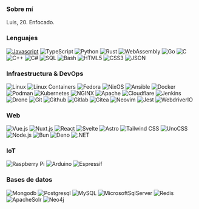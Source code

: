<!--
**LuisGaxiola/LuisGaxiola** is a ✨ _special_ ✨ repository because its `README.md` (this file) appears on your GitHub profile.

Here are some ideas to get you started:

- 🔭 I’m currently working on ...
- 🌱 I’m currently learning ...
- 👯 I’m looking to collaborate on ...
- 🤔 I’m looking for help with ...
- 💬 Ask me about ...
- 📫 How to reach me: ...
- 😄 Pronouns: ...
- ⚡ Fun fact: ...
-->

<h3>Sobre mí</h3>
Luis, 20. Enfocado.

### Lenguajes
[![Javascript](https://img.shields.io/badge/-JavaScript-000?&logo=JavaScript)](https://developer.mozilla.org/en/docs/Learn/JavaScript/First_steps/What_is_JavaScript)
![TypeScript](https://img.shields.io/badge/-TypeScript-000?&logo=TypeScript)
![Python](https://img.shields.io/badge/-Python-000?&logo=Python)
![Rust](https://img.shields.io/badge/-Rust-000?&logo=Rust)
![WebAssembly](https://img.shields.io/badge/-WebAssembly-000?&logo=webassembly)
![Go](https://img.shields.io/badge/-Go-000?&logo=Go)
![C](https://img.shields.io/badge/-C-000?&logo=C)
![C++](https://img.shields.io/badge/-C++-000?&logo=c%2b%2b)
![C#](https://img.shields.io/badge/-C%23-000?&logo=csharp)
![SQL](https://img.shields.io/badge/-SQL-000)
![Bash](https://img.shields.io/badge/-Bash-000?&logo=gnubash)
![HTML5](https://img.shields.io/badge/-HTML5-000?&logo=html5)
![CSS3](https://img.shields.io/badge/-CSS3-000?&logo=css3)
![JSON](https://img.shields.io/badge/-JSON-000?&logo=json)

### Infraestructura & DevOps
![Linux](https://img.shields.io/badge/-Linux-000?&logo=Linux)
![Linux Containers](https://img.shields.io/badge/-Linux%20Containers-000?&logo=linuxcontainers)
![Fedora](https://img.shields.io/badge/-Fedora-000?&logo=fedora)
![NixOS](https://img.shields.io/badge/-NixOS-000?&logo=nixos)
![Ansible](https://img.shields.io/badge/-Ansible-000?&logo=ansible)
![Docker](https://img.shields.io/badge/-Docker-000?&logo=docker)
![Podman](https://img.shields.io/badge/-Podman-000?&logo=podman)
![Kubernetes](https://img.shields.io/badge/-Kubernetes-000?&logo=kubernetes)
![NGINX](https://img.shields.io/badge/-NGINX-000?&logo=nginx)
![Apache](https://img.shields.io/badge/-Apache-000?&logo=apache)
![Cloudflare](https://img.shields.io/badge/-Cloudflare-000?&logo=cloudflare)
![Jenkins](https://img.shields.io/badge/-Jenkins-000?&logo=jenkins)
![Drone](https://img.shields.io/badge/-Drone-000?&logo=drone)
![Git](https://img.shields.io/badge/-Git-000?&logo=Git)
![Github](https://img.shields.io/badge/-Github-000?&logo=Github)
![Gitlab](https://img.shields.io/badge/-Gitlab-000?&logo=Gitlab)
![Gitea](https://img.shields.io/badge/-Gitea-000?&logo=Gitea)
![Neovim](https://img.shields.io/badge/-Neovim-000?&logo=neovim)
![Jest](https://img.shields.io/badge/-Jest-000?&logo=jest)
![WebdriverIO](https://img.shields.io/badge/-WebdriverIO-000?&logo=webdriverio)

### Web
![Vue.js](https://img.shields.io/badge/-Vue.js-000?&logo=vuedotjs)
![Nuxt.js](https://img.shields.io/badge/-Nuxt.js-000?&logo=nuxtdotjs)
![React](https://img.shields.io/badge/-React-000?&logo=react)
![Svelte](https://img.shields.io/badge/-Svelte-000?&logo=svelte)
![Astro](https://img.shields.io/badge/-Astro-000?&logo=astro)
![Tailwind CSS](https://img.shields.io/badge/-Tailwind%20CSS-000?&logo=tailwindcss)
![UnoCSS](https://img.shields.io/badge/-UnoCSS-000?&logo=unocss)
![Node.js](https://img.shields.io/badge/-Node.js-000?&logo=node.js)
![Bun](https://img.shields.io/badge/-Bun-000?&logo=bun)
![Deno](https://img.shields.io/badge/-Deno-000?&logo=deno)
![.NET](https://img.shields.io/badge/-.NET-000?&logo=dotnet)

### IoT
![Raspberry Pi](https://img.shields.io/badge/-Raspberry%20Pi-000?&logo=raspberrypi)
![Arduino](https://img.shields.io/badge/-Arduino-000?&logo=arduino)
![Espressif](https://img.shields.io/badge/-Espressif-000?&logo=espressif)

### Bases de datos
![Mongodb](https://img.shields.io/badge/-Mongodb-000?&logo=Mongodb)
![Postgresql](https://img.shields.io/badge/-Postgresql-000?&logo=Postgresql)
![MySQL](https://img.shields.io/badge/-MySQL-000?&logo=mysql)
![MicrosoftSqlServer](https://img.shields.io/badge/-Microsoft%20SQL%20Server-000?&logo=microsoftsqlserver)
![Redis](https://img.shields.io/badge/-Redis-000?&logo=Redis)
![ApacheSolr](https://img.shields.io/badge/-Apache%20Solr-000?&logo=apachesolr)
![Neo4j](https://img.shields.io/badge/-Neo4j-000?&logo=neo4j)
